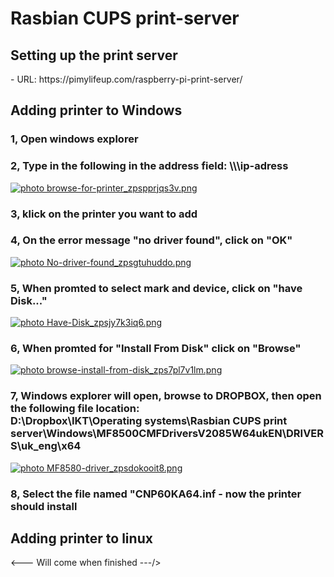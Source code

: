 <h1> Rasbian CUPS print-server </h1>

<h2> Setting up the print server </h2>
- URL: https://pimylifeup.com/raspberry-pi-print-server/ 

<h2> Adding printer to Windows </h2>
<h3> 1, Open windows explorer </h3>

<h3> 2, Type in the following in the address field: \\\ip-adress </h3>
<a href="http://s44.photobucket.com/user/erik-danielsen/media/browse-for-printer_zpspprjqs3v.png.html" target="_blank"><img   src="http://i44.photobucket.com/albums/f48/erik-danielsen/browse-for-printer_zpspprjqs3v.png" border="0" alt=" photo browse-for-printer_zpspprjqs3v.png"/></a>

<h3> 3, klick on the printer you want to add </h3>

<h3> 4, On the error message "no driver found", click on "OK" </h3>
<a href="http://s44.photobucket.com/user/erik-danielsen/media/No-driver-found_zpsgtuhuddo.png.html" target="_blank"><img src="http://i44.photobucket.com/albums/f48/erik-danielsen/No-driver-found_zpsgtuhuddo.png" border="0" alt=" photo No-driver-found_zpsgtuhuddo.png"/></a>

<h3> 5, When promted to select mark and device, click on "have Disk..." </h3>
<a href="http://s44.photobucket.com/user/erik-danielsen/media/Have-Disk_zpsjy7k3iq6.png.html" target="_blank"><img src="http://i44.photobucket.com/albums/f48/erik-danielsen/Have-Disk_zpsjy7k3iq6.png" border="0" alt=" photo Have-Disk_zpsjy7k3iq6.png"/></a>

<h3> 6, When promted for "Install From Disk" click on "Browse" </h3>
<a href="http://s44.photobucket.com/user/erik-danielsen/media/browse-install-from-disk_zps7pl7v1lm.png.html" target="_blank"><img src="http://i44.photobucket.com/albums/f48/erik-danielsen/browse-install-from-disk_zps7pl7v1lm.png" border="0" alt=" photo browse-install-from-disk_zps7pl7v1lm.png"/></a>

<h3> 7, Windows explorer will open, browse to DROPBOX, then open the following file location: <br> D:\Dropbox\IKT\Operating systems\Rasbian CUPS print server\Windows\MF8500CMFDriversV2085W64ukEN\DRIVERS\uk_eng\x64 </h3>
<a href="http://s44.photobucket.com/user/erik-danielsen/media/MF8580-driver_zpsdokooit8.png.html" target="_blank"><img src="http://i44.photobucket.com/albums/f48/erik-danielsen/MF8580-driver_zpsdokooit8.png" border="0" alt=" photo MF8580-driver_zpsdokooit8.png"/></a>

<h3> 8, Select the file named "CNP60KA64.inf - now the printer should install </h3>

<h2> Adding printer to linux </h2>
<--- Will come when finished ---/>
